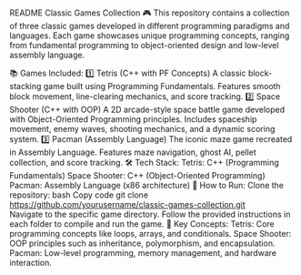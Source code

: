 
README
Classic Games Collection 🎮
This repository contains a collection of three classic games developed in different programming paradigms and languages. Each game showcases unique programming concepts, ranging from fundamental programming to object-oriented design and low-level assembly language.

📚 Games Included:
1️⃣ Tetris (C++ with PF Concepts)
A classic block-stacking game built using Programming Fundamentals.
Features smooth block movement, line-clearing mechanics, and score tracking.
2️⃣ Space Shooter (C++ with OOP)
A 2D arcade-style space battle game developed with Object-Oriented Programming principles.
Includes spaceship movement, enemy waves, shooting mechanics, and a dynamic scoring system.
3️⃣ Pacman (Assembly Language)
The iconic maze game recreated in Assembly Language.
Features maze navigation, ghost AI, pellet collection, and score tracking.
🛠️ Tech Stack:
Tetris: C++ (Programming Fundamentals)
Space Shooter: C++ (Object-Oriented Programming)
Pacman: Assembly Language (x86 architecture)
🚀 How to Run:
Clone the repository:
bash
Copy code
git clone https://github.com/yourusername/classic-games-collection.git  
Navigate to the specific game directory.
Follow the provided instructions in each folder to compile and run the game.
🔑 Key Concepts:
Tetris: Core programming concepts like loops, arrays, and conditionals.
Space Shooter: OOP principles such as inheritance, polymorphism, and encapsulation.
Pacman: Low-level programming, memory management, and hardware interaction.
